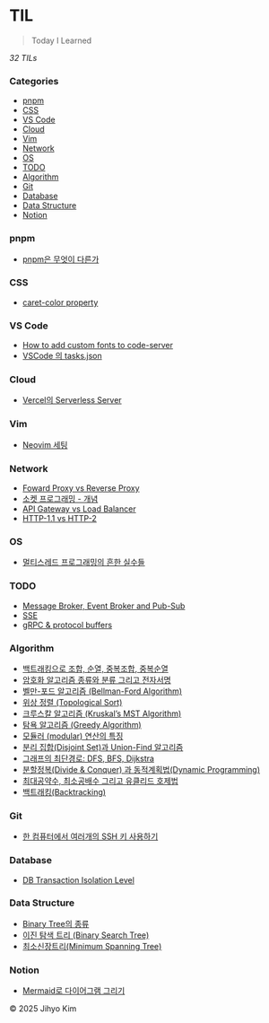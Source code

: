 
# TIL

> Today I Learned

_32 TILs_

### Categories
* [pnpm](#pnpm)
* [CSS](#CSS)
* [VS Code](#VS%20Code)
* [Cloud](#Cloud)
* [Vim](#Vim)
* [Network](#Network)
* [OS](#OS)
* [TODO](#TODO)
* [Algorithm](#Algorithm)
* [Git](#Git)
* [Database](#Database)
* [Data Structure](#Data%20Structure)
* [Notion](#Notion)

### pnpm
- [pnpm은 무엇이 다른가](pnpm/pnpm은%20무엇이%20다른가.md)

### CSS
- [caret-color property](CSS/caret-color%20property.md)

### VS Code
- [How to add custom fonts to code-server](VS%20Code/How%20to%20add%20custom%20fonts%20to%20code-server.md)
- [VSCode 의 tasks.json](VS%20Code/VSCode%20의%20tasks.json.md)

### Cloud
- [Vercel의 Serverless Server](Cloud/Vercel의%20Serverless%20Server.md)

### Vim
- [Neovim 세팅](Vim/Neovim%20세팅.md)

### Network
- [Foward Proxy vs Reverse Proxy](Network/Foward%20Proxy%20vs%20Reverse%20Proxy.md)
- [소켓 프로그래밍 - 개념](Network/소켓%20프로그래밍%20-%20개념.md)
- [API Gateway vs Load Balancer](Network/API%20Gateway%20vs%20Load%20Balancer.md)
- [HTTP-1.1 vs HTTP-2](Network/HTTP-1.1%20vs%20HTTP-2.md)

### OS
- [멀티스레드 프로그래밍의 흔한 실수들](OS/멀티스레드%20프로그래밍의%20흔한%20실수들.md)

### TODO
- [Message Broker, Event Broker and Pub-Sub](TODO/Message%20Broker,%20Event%20Broker%20and%20Pub-Sub.md)
- [SSE](TODO/SSE.md)
- [gRPC & protocol buffers](TODO/gRPC%20&%20protocol%20buffers.md)

### Algorithm
- [백트래킹으로 조합, 순열, 중복조합, 중복순열](Algorithm/백트래킹으로%20조합,%20순열,%20중복조합,%20중복순열.md)
- [암호화 알고리즘 종류와 분류 그리고 전자서명](Algorithm/암호화%20알고리즘%20종류와%20분류%20그리고%20전자서명.md)
- [벨만-포드 알고리즘 (Bellman-Ford Algorithm)](Algorithm/벨만-포드%20알고리즘%20(Bellman-Ford%20Algorithm).md)
- [위상 정렬 (Topological Sort)](Algorithm/위상%20정렬%20(Topological%20Sort).md)
- [크루스칼 알고리즘 (Kruskal’s MST Algorithm)](Algorithm/크루스칼%20알고리즘%20(Kruskal’s%20MST%20Algorithm).md)
- [탐욕 알고리즘 (Greedy Algorithm)](Algorithm/탐욕%20알고리즘%20(Greedy%20Algorithm).md)
- [모듈러 (modular) 연산의 특징](Algorithm/모듈러%20(modular)%20연산의%20특징.md)
- [분리 집합(Disjoint Set)과 Union-Find 알고리즘](Algorithm/분리%20집합(Disjoint%20Set)과%20Union-Find%20알고리즘.md)
- [그래프의 최단경로: DFS, BFS, Dijkstra](Algorithm/그래프의%20최단경로:%20DFS,%20BFS,%20Dijkstra.md)
- [분할정복(Divide & Conquer) 과 동적계획법(Dynamic Programming) ](Algorithm/분할정복(Divide%20&%20Conquer)%20과%20동적계획법(Dynamic%20Programming)%20.md)
- [최대공약수, 최소공배수 그리고 유클리드 호제법](Algorithm/최대공약수,%20최소공배수%20그리고%20유클리드%20호제법.md)
- [백트래킹(Backtracking)](Algorithm/백트래킹(Backtracking).md)

### Git
- [한 컴퓨터에서 여러개의 SSH 키 사용하기](Git/한%20컴퓨터에서%20여러개의%20SSH%20키%20사용하기.md)

### Database
- [DB Transaction Isolation Level](Database/DB%20Transaction%20Isolation%20Level.md)

### Data Structure
- [Binary Tree의 종류](Data%20Structure/Binary%20Tree의%20종류.md)
- [이진 탐색 트리 (Binary Search Tree)](Data%20Structure/이진%20탐색%20트리%20(Binary%20Search%20Tree).md)
- [최소신장트리(Minimum Spanning Tree)](Data%20Structure/최소신장트리(Minimum%20Spanning%20Tree).md)

### Notion
- [Mermaid로 다이어그램 그리기](Notion/Mermaid로%20다이어그램%20그리기.md)

&copy; 2025 Jihyo Kim
